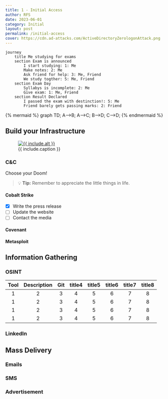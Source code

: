 ```yaml
---
title: 1 - Initial Access
author: RFS
date: 2023-06-01
category: Initial
layout: post
permalink: /initial-access
cover: https://cdn.ad-attacks.com/ActiveDirectoryZerologonAttack.png
---
```




```
journey
	title Me studying for exams
	section Exam is announced
		I start studying: 1: Me
		Make notes: 2: Me
		Ask friend for help: 3: Me, Friend
		We study togther: 5: Me, Friend
	section Exam Day
		Syllabys is incomplete: 2: Me
		Give exam: 1: Me, Friend
	section Result Declared
		I passed the exam with destinction!: 5: Me
		Friend barely gets passing marks: 2: Friend
```


{% mermaid %}
graph TD;
    A-->B;
    A-->C;
    B-->D;
    C-->D;
{% endmermaid %}

## Build your Infrastructure


<figure>
   <a href="{{ include.url }}">
   <img src="{{ include.file }}" style="max-width: {{ include.max-width }};"
      alt="{{ include.alt }}"/>
   </a>
   <figcaption>{{ include.caption }}</figcaption>
</figure>

### C&C
Choose your Doom!

> :bulb: **Tip:** Remember to appreciate the little things in life.

#### Cobalt Strike
- [x] Write the press release
- [ ] Update the website
- [ ] Contact the media

#### Covenant

#### Metasploit


## Information Gathering

### OSINT

<div class="table-wrapper" markdown="block">

|Tool|Description|Git|title4|title5|title6|title7|title8|
|:-:|:-:|:-:|:-:|:-:|:-:|:-:|:-:|
|1|2|3|4|5|6|7|8|
|1|2|3|4|5|6|7|8|
|1|2|3|4|5|6|7|8|
|1|2|3|4|5|6|7|8|

</div>

### LinkedIn

## Mass Delivery

### Emails

### SMS

### Advertisement


